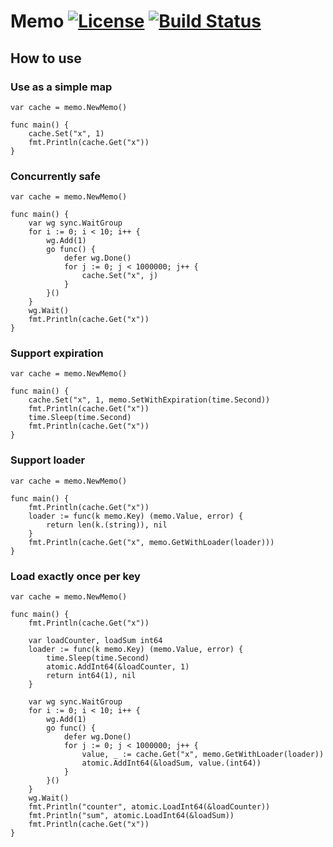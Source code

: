 # Memo [![License](https://img.shields.io/badge/license-BSD%202--Clause-green.svg)](https://opensource.org/licenses/BSD-2-Clause) [![Build Status](https://github.com/dploop/memo/actions/workflows/build.yml/badge.svg)](https://github.com/dploop/memo/actions?query=branch%3Amaster)

## How to use

### Use as a simple map
```golang
var cache = memo.NewMemo()

func main() {
	cache.Set("x", 1)
	fmt.Println(cache.Get("x"))
}
```

### Concurrently safe
```golang
var cache = memo.NewMemo()

func main() {
	var wg sync.WaitGroup
	for i := 0; i < 10; i++ {
		wg.Add(1)
		go func() {
			defer wg.Done()
			for j := 0; j < 1000000; j++ {
				cache.Set("x", j)
			}
		}()
	}
	wg.Wait()
	fmt.Println(cache.Get("x"))
}
```

### Support expiration
```golang
var cache = memo.NewMemo()

func main() {
	cache.Set("x", 1, memo.SetWithExpiration(time.Second))
	fmt.Println(cache.Get("x"))
	time.Sleep(time.Second)
	fmt.Println(cache.Get("x"))
}
```

### Support loader
```golang
var cache = memo.NewMemo()

func main() {
	fmt.Println(cache.Get("x"))
	loader := func(k memo.Key) (memo.Value, error) {
		return len(k.(string)), nil
	}
	fmt.Println(cache.Get("x", memo.GetWithLoader(loader)))
}
```

### Load exactly once per key
```golang
var cache = memo.NewMemo()

func main() {
	fmt.Println(cache.Get("x"))

	var loadCounter, loadSum int64
	loader := func(k memo.Key) (memo.Value, error) {
		time.Sleep(time.Second)
		atomic.AddInt64(&loadCounter, 1)
		return int64(1), nil
	}

	var wg sync.WaitGroup
	for i := 0; i < 10; i++ {
		wg.Add(1)
		go func() {
			defer wg.Done()
			for j := 0; j < 1000000; j++ {
				value, _ := cache.Get("x", memo.GetWithLoader(loader))
				atomic.AddInt64(&loadSum, value.(int64))
			}
		}()
	}
	wg.Wait()
	fmt.Println("counter", atomic.LoadInt64(&loadCounter))
	fmt.Println("sum", atomic.LoadInt64(&loadSum))
	fmt.Println(cache.Get("x"))
}
```

